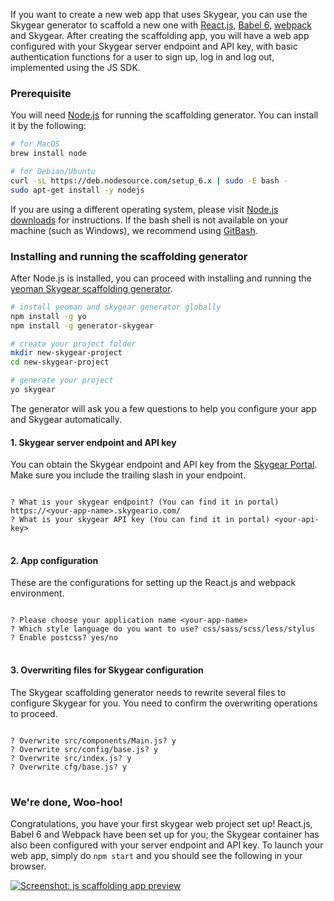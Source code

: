 If you want to create a new web app that uses Skygear, you can use the Skygear
generator to scaffold a new one with
[React.js](https://facebook.github.io/react/), [Babel 6](https://babeljs.io/),
[webpack](https://webpack.github.io/) and Skygear. After creating the
scaffolding app, you will have a web app configured with your Skygear server
endpoint and API key, with basic authentication functions for a user to sign up,
log in and log out, implemented using the JS SDK.

### Prerequisite

You will need [Node.js](https://nodejs.org) for running the scaffolding
generator. You can install it by the following:

``` bash
# for MacOS
brew install node

# for Debian/Ubuntu
curl -sL https://deb.nodesource.com/setup_6.x | sudo -E bash -
sudo apt-get install -y nodejs
```

If you are using a different operating system, please visit
[Node.js downloads](https://nodejs.org/en/download) for instructions.
If the bash shell is not available on your machine (such as Windows),
we recommend using [GitBash](https://git-scm.com/downloads).

### Installing and running the scaffolding generator

After Node.js is installed, you can proceed with installing and running the
[yeoman Skygear scaffolding generator](https://github.com/SkygearIO/generator-skygear).

``` bash
# install yeoman and skygear generator globally
npm install -g yo
npm install -g generator-skygear

# create your project folder
mkdir new-skygear-project
cd new-skygear-project

# generate your project
yo skygear
```

The generator will ask you a few questions to help you configure your app and
Skygear automatically.

#### 1. Skygear server endpoint and API key

You can obtain the Skygear endpoint and API key from the
[Skygear Portal](https://portal.skygear.io/app/info). Make sure you include
the trailing slash in your endpoint.

<pre>
<code class="language-bash">
? What is your skygear endpoint? (You can find it in portal) <span class="token keyword">https://&lt;your-app-name&gt;.skygeario.com/</span>
? What is your skygear API key (You can find it in portal) <span class="token keyword">&lt;your-api-key&gt;</span>
</code>
</pre>

#### 2. App configuration

These are the configurations for setting up the React.js and webpack
environment.

<pre>
<code class="language-bash">
? Please choose your application name <span class="token keyword">&lt;your-app-name&gt;</span>
? Which style language do you want to use? <span class="token keyword">css/sass/scss/less/stylus</span>
? Enable postcss? <span class="token keyword">yes/no</span>
</code>
</pre>

#### 3. Overwriting files for Skygear configuration

The Skygear scaffolding generator needs to rewrite several files to configure
Skygear for you. You need to confirm the overwriting operations to proceed.

<pre>
<code class="language-bash">
? Overwrite src/components/Main.js? <span class="token keyword">y</span>
? Overwrite src/config/base.js? <span class="token keyword">y</span>
? Overwrite src/index.js? <span class="token keyword">y</span>
? Overwrite cfg/base.js? <span class="token keyword">y</span>
</code>
</pre>


### We're done, Woo-hoo!

Congratulations, you have your first skygear web project set up!
React.js, Babel 6 and Webpack have been set up for you; the Skygear container
has also been configured with your server endpoint and API key.
To launch your web app, simply do `npm start` and you should see the following
in your browser.

[![Screenshot: js scaffolding app preview](https://docs.skygear.io/assets/js/js-app-preview.png)](https://docs.skygear.io/assets/js/js-app-preview.png)
